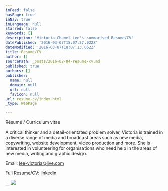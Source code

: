 ```yaml
---
inFeed: false
hasPage: true
inNav: true
inLanguage: null
starred: false
keywords: []
description: "Victoria Chanel Lee's summarised Resume/CV"
datePublished: '2016-03-07T18:07:27.022Z'
dateModified: '2016-03-07T18:07:13.062Z'
title: Resume/CV
author: []
sourcePath: _posts/2016-02-04-resume-cv.md
published: true
authors: []
publisher:
  name: null
  domain: null
  url: null
  favicon: null
url: resume-cv/index.html
_type: WebPage

---
```

Résumé / Curriculum vitae

A critical thinker and a detail-orientated problem solver, Victoria is trained in a diverse range of media and broadcast areas such as new media, copywriting, website development, video production and more. She is interested in volunteering for organisations who need help in the areas of new media, writing and graphic design.

Email: [lee-victoria@live.com][0]

Full Resume/CV: [linkedin][1]

__
![](https://s3-us-west-2.amazonaws.com/the-grid-img/p/71904ca60abad46f68b9e4fe3121ac572ddf14e5.jpg)

[0]: mailto:lee-victoria@live.com
[1]: https://www.linkedin.com/in/victoriachanellee
